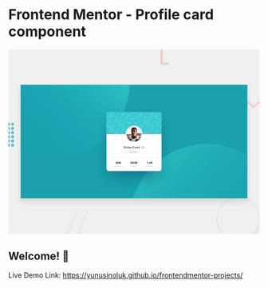 # Frontend Mentor - Profile card component

![Design preview for the Profile card component coding challenge](./design/desktop-preview.jpg)

## Welcome! 👋

Live Demo Link: https://yunusinoluk.github.io/frontendmentor-projects/


